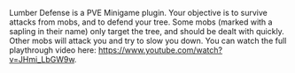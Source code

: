 




Lumber Defense is a PVE Minigame plugin.
Your objective is to survive attacks from mobs, and to defend your tree.
Some mobs (marked with a sapling in their name) only target the tree, and should be dealt with quickly.
Other mobs will attack you and try to slow you down.
You can watch the full playthrough video here: https://www.youtube.com/watch?v=JHmi_LbGW9w.
